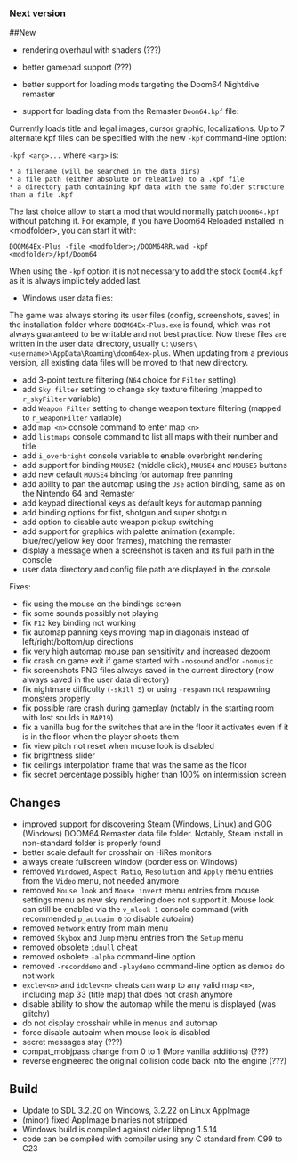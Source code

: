### Next version

##New

* rendering overhaul with shaders (???)
* better gamepad support (???)
* better support for loading mods targeting the Doom64 Nightdive remaster

* support for loading data from the Remaster `Doom64.kpf` file:

Currently loads title and legal images, cursor graphic, localizations.
Up to 7 alternate kpf files can be specified with the new `-kpf` command-line option:

`-kpf <arg>...` where `<arg>` is:

	* a filename (will be searched in the data dirs)
	* a file path (either absolute or releative) to a .kpf file 
	* a directory path containing kpf data with the same folder structure than a file .kpf

The last choice allow to start a mod that would normally patch `Doom64.kpf` without patching it. For example, if you have Doom64 Reloaded installed in &lt;modfolder&gt;,
you can start it with:

```
DOOM64Ex-Plus -file <modfolder>;/DOOM64RR.wad -kpf <modfolder>/kpf/Doom64
```

When using the `-kpf` option it is not necessary to add the stock `Doom64.kpf` as it is always implicitely added last.

* Windows user data files:

The game was always storing its user files (config, screenshots, saves) in the installation folder where `DOOM64Ex-Plus.exe` is found, which was not always guaranteed to be writable and not best practice. Now these files are written in the user data directory, usually `C:\Users\<username>\AppData\Roaming\doom64ex-plus`. 
When updating from a previous version, all existing data files will be moved to that new directory.

* add 3-point texture filtering (`N64` choice for `Filter` setting) 
* add `Sky filter` setting to change sky texture filtering (mapped to `r_skyFilter` variable) 
* add `Weapon Filter` setting to change weapon texture filtering (mapped to `r_weaponFilter` variable)
* add `map <n>` console command to enter map `<n>`
* add `listmaps` console command to list all maps with their number and title
* add `i_overbright` console variable to enable overbright rendering
* add support for binding `MOUSE2` (middle click), `MOUSE4` and `MOUSE5` buttons
* add new default `MOUSE4` binding for automap free panning
* add ability to pan the automap using the `Use` action binding, same as on the Nintendo 64 and Remaster
* add keypad directional keys as default keys for automap panning 
* add binding options for fist, shotgun and super shotgun
* add option to disable auto weapon pickup switching 
* add support for graphics with palette animation (example: blue/red/yellow key door frames), matching the remaster
* display a message when a screenshot is taken and its full path in the console
* user data directory and config file path are displayed in the console


Fixes:

* fix using the mouse on the bindings screen
* fix some sounds possibly not playing
* fix `F12` key binding not working
* fix automap panning keys moving map in diagonals instead of left/right/bottom/up directions
* fix very high automap mouse pan sensitivity and increased dezoom
* fix crash on game exit if game started with `-nosound` and/or `-nomusic`
* fix screenshots PNG files always saved in the current directory (now always saved in the user data directory)
* fix nightmare difficulty (`-skill 5`) or using `-respawn` not respawning monsters properly
* fix possible rare crash during gameplay (notably in the starting room with lost soulds in `MAP19`)
* fix a vanilla bug for the switches that are in the floor it activates even if it is in the floor when the player shoots them
* fix view pitch not reset when mouse look is disabled
* fix brightness slider
* fix ceilings interpolation frame that was the same as the floor
* fix secret percentage possibly higher than 100% on intermission screen

## Changes

* improved support for discovering Steam (Windows, Linux) and GOG (Windows) DOOM64 Remaster data file folder. Notably, Steam install in non-standard folder is properly found
* better scale default for crosshair on HiRes monitors
* always create fullscreen window (borderless on Windows)
* removed `Windowed`, `Aspect Ratio`, `Resolution` and `Apply` menu entries from the `Video` menu, not needed anymore
* removed `Mouse look` and `Mouse invert` menu entries from mouse settings menu
as new sky rendering does not support it. Mouse look can still be enabled via the `v_mlook 1` console command (with recommended `p_autoaim 0` to disable autoaim)
* removed `Network` entry from main menu
* removed `Skybox` and `Jump` menu entries from the `Setup` menu
* removed obsolete `idnull` cheat
* removed osbolete `-alpha` command-line option
* removed `-recorddemo` and `-playdemo` command-line option as demos do not work
* `exclev<n>` and `idclev<n>` cheats can warp to any valid map `<n>`, including map 33 (title map) that does not crash anymore
* disable ability to show the automap while the menu is displayed (was glitchy)
* do not display crosshair while in menus and automap
* force disable autoaim when mouse look is disabled
* secret messages stay (???)
* compat_mobjpass change from 0 to 1 (More vanilla additions) (???)
* reverse engineered the original collision code back into the engine (???)

## Build

* Update to SDL 3.2.20 on Windows, 3.2.22 on Linux AppImage
* (minor) fixed AppImage binaries not stripped
* Windows build is compiled against older libpng 1.5.14
* code can be compiled with compiler using any C standard from C99 to C23
